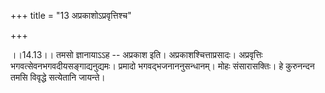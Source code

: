 +++
title = "13 अप्रकाशोऽप्रवृत्तिश्च"

+++
  
  
।।14.13।। तमसो ज्ञानायाऽऽह -- अप्रकाश इति। अप्रकाशश्चित्ताप्रसादः।
अप्रवृत्तिः भगवत्सेवनभगवदीयसङ्गाद्यनुद्यमः। प्रमादो
भगवद्भजनाननुसन्धानम्। मोहः संसारासक्तिः। हे कुरुनन्दन तमसि विवृद्धे
सत्येतानि जायन्ते।  
  
